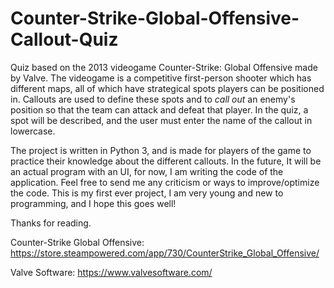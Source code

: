 # Counter-Strike-Global-Offensive-Callout-Quiz
Quiz based on the 2013 videogame Counter-Strike: Global Offensive made by Valve.
 The videogame is a competitive first-person shooter which has different maps, all of which have strategical spots players can be positioned in.
 Callouts are used to define these spots and to *call out* an enemy's position so that the team can attack and defeat that player.
 In the quiz, a spot will be described, and the user must enter the name of the callout in lowercase.
 
 The project is written in Python 3, and is made for players of the game to practice their knowledge about the different callouts. In the future, It will be an actual program with an UI, for now, I am writing the code of the application. Feel free to send me any criticism or ways to improve/optimize the code.
 This is my first ever project, I am very young and new to programming, and I hope this goes well! 
 
 Thanks for reading.
 
 Counter-Strike Global Offensive: https://store.steampowered.com/app/730/CounterStrike_Global_Offensive/
 
 Valve Software: https://www.valvesoftware.com/
